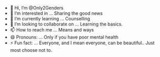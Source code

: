 - 👋 Hi, I’m @Only2Genders
- 👀 I’m interested in ... Sharing the good news
- 🌱 I’m currently learning ... Counselling
- 💞️ I’m looking to collaborate on ... Learning the basics.
- 📫 How to reach me ... Means and ways
- 😄 Pronouns: ... Only if you have poor mental health
- ⚡ Fun fact: ... Everyone, and I mean everyone, can be beautiful.. Just most choose not to. 

<!---
Only2Genders/Only2Genders is a ✨ special ✨ repository because its `README.md` (this file) appears on your GitHub profile.
You can click the Preview link to take a look at your changes.
--->
